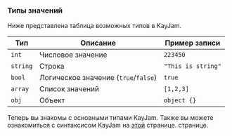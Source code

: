 ### Типы значений

Ниже представлена таблица возможных типов в KayJam.

Тип           | Описание                             | Пример записи     |
------------- | ------------------------------------ | ----------------- |
`int`         | Числовое значение                    | `223450`          |
`string`      | Строка                               | `"This is string"`|
`bool`        | Логическое значение (`true`/`false`) | `true`            |
`array`       | Список значений                      | `[1,2,3]`         |
`obj`         | Объект                               | `object {}`       |

Теперь вы знакомы с основными типами KayJam.
Также вы можете ознакомиться с синтаксисом KayJam на 
[этой](https://github.com/KayJamLang/core/blob/main/docs/ru/syntax.md) странице.
странице.